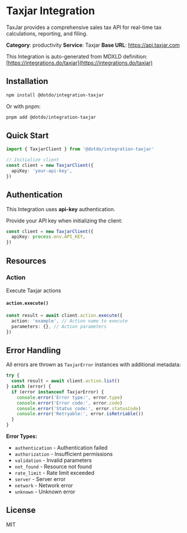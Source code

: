 # Taxjar Integration

TaxJar provides a comprehensive sales tax API for real-time tax calculations, reporting, and filing.

**Category**: productivity
**Service**: Taxjar
**Base URL**: https://api.taxjar.com

This Integration is auto-generated from MDXLD definition: [https://integrations.do/taxjar](https://integrations.do/taxjar)

## Installation

```bash
npm install @dotdo/integration-taxjar
```

Or with pnpm:

```bash
pnpm add @dotdo/integration-taxjar
```

## Quick Start

```typescript
import { TaxjarClient } from '@dotdo/integration-taxjar'

// Initialize client
const client = new TaxjarClient({
  apiKey: 'your-api-key',
})
```

## Authentication

This Integration uses **api-key** authentication.

Provide your API key when initializing the client:

```typescript
const client = new TaxjarClient({
  apiKey: process.env.API_KEY,
})
```

## Resources

### Action

Execute Taxjar actions

#### `action.execute()`

```typescript
const result = await client.action.execute({
  action: 'example', // Action name to execute
  parameters: {}, // Action parameters
})
```

## Error Handling

All errors are thrown as `TaxjarError` instances with additional metadata:

```typescript
try {
  const result = await client.action.list()
} catch (error) {
  if (error instanceof TaxjarError) {
    console.error('Error type:', error.type)
    console.error('Error code:', error.code)
    console.error('Status code:', error.statusCode)
    console.error('Retryable:', error.isRetriable())
  }
}
```

**Error Types:**

- `authentication` - Authentication failed
- `authorization` - Insufficient permissions
- `validation` - Invalid parameters
- `not_found` - Resource not found
- `rate_limit` - Rate limit exceeded
- `server` - Server error
- `network` - Network error
- `unknown` - Unknown error

## License

MIT
